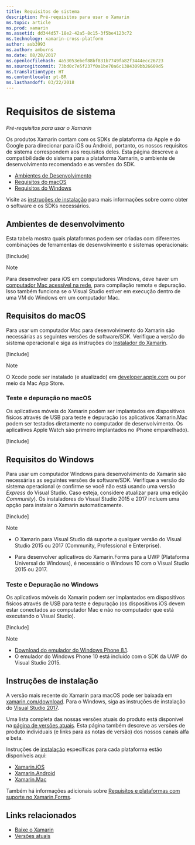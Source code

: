 ```yaml
---
title: Requisitos de sistema
description: Pré-requisitos para usar o Xamarin
ms.topic: article
ms.prod: xamarin
ms.assetid: dd344d57-18e2-42a5-8c15-3f5be4123c72
ms.technology: xamarin-cross-platform
author: asb3993
ms.author: amburns
ms.date: 08/28/2017
ms.openlocfilehash: 4a53053ebef88bf831b7749fa82f3444ecc26723
ms.sourcegitcommit: 73bd0c7e5f237f0a1be70a6c1384309bb26609d5
ms.translationtype: HT
ms.contentlocale: pt-BR
ms.lasthandoff: 03/22/2018
---
```

# <a name="system-requirements"></a>Requisitos de sistema

_Pré-requisitos para usar o Xamarin_

Os produtos Xamarin contam com os SDKs de plataforma da Apple e do Google para direcionar para iOS ou Android, portanto, os nossos requisitos de sistema correspondem aos requisitos deles. Esta página descreve a compatibilidade do sistema para a plataforma Xamarin, o ambiente de desenvolvimento recomendado e as versões do SDK.

- [Ambientes de Desenvolvimento](#devenv)
- [Requisitos do macOS](#mac)
- [Requisitos do Windows](#windows)

Visite as [instruções de instalação](#install) para mais informações sobre como obter o software e os SDKs necessários.

<a name="devenv" />

## <a name="development-environments"></a>Ambientes de desenvolvimento

Esta tabela mostra quais plataformas podem ser criadas com diferentes combinações de ferramentas de desenvolvimento e sistemas operacionais:

[!include[](~/cross-platform/includes/development-environment.md)]


> [!NOTE]
> Para desenvolver para iOS em computadores Windows, deve haver um [computador Mac acessível na rede](~/ios/get-started/installation/windows/connecting-to-mac/index.md), para compilação remota e depuração. Isso também funciona se o Visual Studio estiver em execução dentro de uma VM do Windows em um computador Mac.

<a name="mac" />

## <a name="macos-requirements"></a>Requisitos do macOS

Para usar um computador Mac para desenvolvimento do Xamarin são necessárias as seguintes versões de software/SDK. Verifique a versão do sistema operacional e siga as instruções do [Instalador do Xamarin](#install).

[!include[](~/cross-platform/includes/macos-requirements.md)]

> [!NOTE]
> O Xcode pode ser instalado (e atualizado) em [developer.apple.com](https://developer.apple.com/xcode/download/) ou por meio da Mac App Store.

### <a name="testing--debugging-on-macos"></a>Teste e depuração no macOS

Os aplicativos móveis do Xamarin podem ser implantados em dispositivos físicos através de USB para teste e depuração (os aplicativos Xamarin.Mac podem ser testados diretamente no computador de desenvolvimento. Os aplicativos Apple Watch são primeiro implantados no iPhone emparelhado).

[!include[](~/cross-platform/includes/macos-testing.md)]


<a name="windows" />

## <a name="windows-requirements"></a>Requisitos do Windows

Para usar um computador Windows para desenvolvimento do Xamarin são necessárias as seguintes versões de software/SDK.
Verifique a versão do sistema operacional (e confirme se você não está usando uma versão *Express* do Visual Studio. Caso esteja, considere atualizar para uma edição *Community*).
Os instaladores do Visual Studio 2015 e 2017 incluem uma opção para instalar o Xamarin automaticamente.

[!include[](~/cross-platform/includes/windows-requirements.md)]


> [!NOTE]
>
>* O Xamarin para Visual Studio dá suporte a qualquer versão do Visual Studio 2015 ou 2017 (Community, Professional e Enterprise).
>
>* Para desenvolver aplicativos do Xamarin.Forms para a UWP (Plataforma Universal do Windows), é necessário o Windows 10 com o Visual Studio 2015 ou 2017.


### <a name="testing--debugging-on-windows"></a>Teste e Depuração no Windows

Os aplicativos móveis do Xamarin podem ser implantados em dispositivos físicos através de USB para teste e depuração (os dispositivos iOS devem estar conectados ao computador Mac e não no computador que está executando o Visual Studio).

[!include[](~/cross-platform/includes/windows-testing.md)]


> [!NOTE]
>
>* [Download do emulador do Windows Phone 8.1](https://www.microsoft.com/en-us/download/details.aspx?id=43719).
>* O emulador do Windows Phone 10 está incluído com o SDK da UWP do Visual Studio 2015.

<a name="install" />

## <a name="installation-instructions"></a>Instruções de instalação

A versão mais recente do Xamarin para macOS pode ser baixada em [xamarin.com/download](http://xamarin.com/download). Para o Windows, siga as instruções de instalação do [Visual Studio 2017](https://docs.microsoft.com/en-us/visualstudio/install/install-visual-studio).

Uma lista completa das nossas versões atuais do produto está disponível na [página de versões atuais](http://developer.xamarin.com/releases/current/). Esta página também descreve as versões de produto individuais (e links para as notas de versão) dos nossos canais alfa e beta.

Instruções de [instalação](~/cross-platform/get-started/installation/index.md) específicas para cada plataforma estão disponíveis aqui:

- [Xamarin.iOS](~/ios/get-started/installation/index.md)
- [Xamarin.Android](~/android/get-started/installation/index.md)
- [Xamarin.Mac](~/mac/get-started/installation.md)

Também há informações adicionais sobre [Requisitos e plataformas com suporte no Xamarin.Forms](~/xamarin-forms/get-started/installation.md).


## <a name="related-links"></a>Links relacionados

- [Baixe o Xamarin](https://xamarin.com/download/)
- [Versões atuais](https://developer.xamarin.com/releases/current/)
